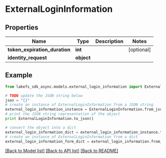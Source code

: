 # ExternalLoginInformation


## Properties

Name | Type | Description | Notes
------------ | ------------- | ------------- | -------------
**token_expiration_duration** | **int** |  | [optional] 
**identity_request** | **object** |  | 

## Example

```python
from lakefs_sdk_async.models.external_login_information import ExternalLoginInformation

# TODO update the JSON string below
json = "{}"
# create an instance of ExternalLoginInformation from a JSON string
external_login_information_instance = ExternalLoginInformation.from_json(json)
# print the JSON string representation of the object
print ExternalLoginInformation.to_json()

# convert the object into a dict
external_login_information_dict = external_login_information_instance.to_dict()
# create an instance of ExternalLoginInformation from a dict
external_login_information_form_dict = external_login_information.from_dict(external_login_information_dict)
```
[[Back to Model list]](../README.md#documentation-for-models) [[Back to API list]](../README.md#documentation-for-api-endpoints) [[Back to README]](../README.md)


